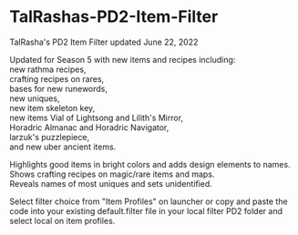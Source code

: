 # TalRashas-PD2-Item-Filter <br>
TalRasha's PD2 Item Filter updated June 22, 2022 <br>

Updated for Season 5 with new items and recipes including:<br>new rathma recipes,<br>crafting recipes on rares,<br>bases for new runewords,<br>new uniques,<br>new item skeleton key,<br>new items Vial of Lightsong and Lilith's Mirror,<br>Horadric Almanac and Horadric Navigator,<br>larzuk's puzzlepiece,<br>and new uber ancient items.<br>

Highlights good items in bright colors and adds design elements to names.<br> Shows crafting recipes on magic/rare items and maps. <br>Reveals names of most uniques and sets unidentified.<br>

Select filter choice from "Item Profiles" on launcher or copy and paste the code into your existing default.filter file in your local filter PD2 folder and select local on item profiles.

